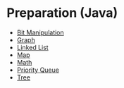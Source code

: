 <!-- generated by markdown-notes-tree -->

# Preparation (Java)

<!-- optional markdown-notes-tree directory description starts here -->

<!-- optional markdown-notes-tree directory description ends here -->

-   [Bit Manipulation](bit-manipulation.md)
-   [Graph](graph.md)
-   [Linked List](linked-list.md)
-   [Map](map.md)
-   [Math](math.md)
-   [Priority Queue](priority-queue.md)
-   [Tree](tree.md)
